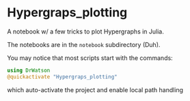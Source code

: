 # Hypergraps_plotting

A notebook w/ a few tricks to plot Hypergraphs in Julia.

The notebooks are in the `notebook` subdirectory (Duh).

You may notice that most scripts start with the commands:
```julia
using DrWatson
@quickactivate "Hypergraps_plotting"
```
which auto-activate the project and enable local path handling 

